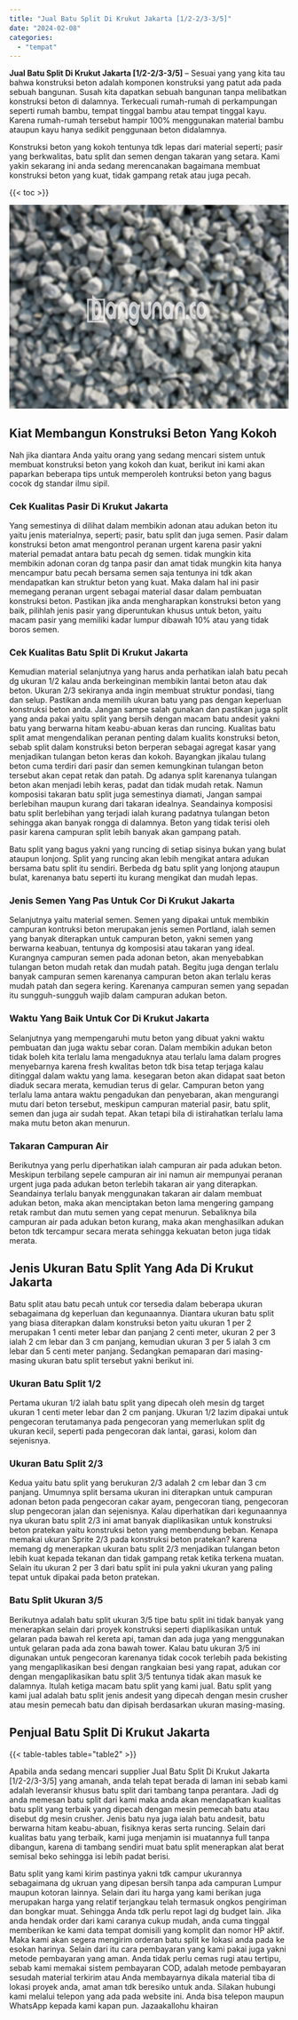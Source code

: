 ```yaml
---
title: "Jual Batu Split Di Krukut Jakarta [1/2-2/3-3/5]"
date: "2024-02-08"
categories: 
  - "tempat"
---
```


**Jual Batu Split Di Krukut Jakarta \[1/2-2/3-3/5\]** – Sesuai yang yang kita tau bahwa konstruksi beton adalah komponen konstruksi yang patut ada pada sebuah bangunan. Susah kita dapatkan sebuah bangunan tanpa melibatkan konstruksi beton di dalamnya. Terkecuali rumah-rumah di perkampungan seperti rumah bambu, tempat tinggal bambu atau tempat tinggal kayu. Karena rumah-rumah tersebut hampir 100% menggunakan material bambu ataupun kayu hanya sedikit penggunaan beton didalamnya.

Konstruksi beton yang kokoh tentunya tdk lepas dari material seperti; pasir yang berkwalitas, batu split dan semen dengan takaran yang setara. Kami yakin sekarang ini anda sedang merencanakan bagaimana membuat konstruksi beton yang kuat, tidak gampang retak atau juga pecah.

{{< toc >}}

![Jual Batu Split Di Krukut Jakarta [1/2-2/3-3/5]](/images/jual-batu-split-36.png)

## Kiat Membangun Konstruksi Beton Yang Kokoh

Nah jika diantara Anda yaitu orang yang sedang mencari sistem untuk membuat konstruksi beton yang kokoh dan kuat, berikut ini kami akan paparkan beberapa tips untuk memperoleh kontruksi beton yang bagus cocok dg standar ilmu sipil.

### Cek Kualitas Pasir Di Krukut Jakarta

Yang semestinya di dilihat dalam membikin adonan atau adukan beton itu yaitu jenis materialnya, seperti; pasir, batu split dan juga semen. Pasir dalam konstruksi beton amat mengontrol peranan urgent karena pasir yakni material pemadat antara batu pecah dg semen. tidak mungkin kita membikin adonan coran dg tanpa pasir dan amat tidak mungkin kita hanya mencampur batu pecah bersama semen saja tentunya ini tdk akan mendapatkan kan struktur beton yang kuat. Maka dalam hal ini pasir memegang peranan urgent sebagai material dasar dalam pembuatan konstruksi beton. Pastikan jika anda mengharapkan konstruksi beton yang baik, pilihlah jenis pasir yang diperuntukan khusus untuk beton, yaitu macam pasir yang memiliki kadar lumpur dibawah 10% atau yang tidak boros semen.

### Cek Kualitas Batu Split Di Krukut Jakarta

Kemudian material selanjutnya yang harus anda perhatikan ialah batu pecah dg ukuran 1/2 kalau anda berkeinginan membikin lantai beton atau dak beton. Ukuran 2/3 sekiranya anda ingin membuat struktur pondasi, tiang dan selup. Pastikan anda memilih ukuran batu yang pas dengan keperluan konstruksi beton anda. Jangan sampe salah gunakan dan pastikan juga split yang anda pakai yaitu split yang bersih dengan macam batu andesit yakni batu yang berwarna hitam keabu-abuan keras dan runcing. Kualitas batu split amat mengendalikan peranan penting dalam kualits konstruksi beton, sebab split dalam konstruksi beton berperan sebagai agregat kasar yang menjadikan tulangan beton keras dan kokoh. Bayangkan jikalau tulang beton cuma terdiri dari pasir dan semen kemungkinan tulangan beton tersebut akan cepat retak dan patah. Dg adanya split karenanya tulangan beton akan menjadi lebih keras, padat dan tidak mudah retak. Namun komposisi takaran batu split juga semestinya diamati, Jangan sampai berlebihan maupun kurang dari takaran idealnya. Seandainya komposisi batu split berlebihan yang terjadi ialah kurang padatnya tulangan beton sehingga akan banyak rongga di dalamnya. Beton yang tidak terisi oleh pasir karena campuran split lebih banyak akan gampang patah.

Batu split yang bagus yakni yang runcing di setiap sisinya bukan yang bulat ataupun lonjong. Split yang runcing akan lebih mengikat antara adukan bersama batu split itu sendiri. Berbeda dg batu split yang lonjong ataupun bulat, karenanya batu seperti itu kurang mengikat dan mudah lepas.

### Jenis Semen Yang Pas Untuk Cor Di Krukut Jakarta

Selanjutnya yaitu material semen. Semen yang dipakai untuk membikin campuran kontruksi beton merupakan jenis semen Portland, ialah semen yang banyak diterapkan untuk campuran beton, yakni semen yang berwarna keabuan, tentunya dg komposisi atau takaran yang ideal. Kurangnya campuran semen pada adonan beton, akan menyebabkan tulangan beton mudah retak dan mudah patah. Begitu juga dengan terlalu banyak campuran semen karenanya campuran beton akan terlalu keras mudah patah dan segera kering. Karenanya campuran semen yang sepadan itu sungguh-sungguh wajib dalam campuran adukan beton.

### Waktu Yang Baik Untuk Cor Di Krukut Jakarta

Selanjutnya yang mempengaruhi mutu beton yang dibuat yakni waktu pembuatan dan juga waktu sebar coran. Dalam membikin adukan beton tidak boleh kita terlalu lama mengaduknya atau terlalu lama dalam progres menyebarnya karena fresh kwalitas beton tdk bisa tetap terjaga kalau ditinggal dalam waktu yang lama. kesegaran beton akan didapat saat beton diaduk secara merata, kemudian terus di gelar. Campuran beton yang terlalu lama antara waktu pengadukan dan penyebaran, akan mengurangi mutu dari beton tersebut, meskipun campuran material pasir, batu split, semen dan juga air sudah tepat. Akan tetapi bila di istirahatkan terlalu lama maka mutu beton akan menurun.

### Takaran Campuran Air

Berikutnya yang perlu diperhatikan ialah campuran air pada adukan beton. Meskipun terbilang sepele campuran air ini namun air mempunyai peranan urgent juga pada adukan beton terlebih takaran air yang diterapkan. Seandainya terlalu banyak menggunakan takaran air dalam membuat adukan beton, maka akan menciptakan beton lama mengering gampang retak rambut dan mutu semen yang cepat menurun. Sebaliknya bila campuran air pada adukan beton kurang, maka akan menghasilkan adukan beton tdk tercampur secara merata sehingga kekuatan beton juga tidak merata.

## Jenis Ukuran Batu Split Yang Ada Di Krukut Jakarta

Batu split atau batu pecah untuk cor tersedia dalam beberapa ukuran sebagaimana dg keperluan dan kegunaannya. Diantara ukuran batu split yang biasa diterapkan dalam konstruksi beton yaitu ukuran 1 per 2 merupakan 1 centi meter lebar dan panjang 2 centi meter, ukuran 2 per 3 ialah 2 cm lebar dan 3 cm panjang, kemudian ukuran 3 per 5 ialah 3 cm lebar dan 5 centi meter panjang. Sedangkan pemaparan dari masing-masing ukuran batu split tersebut yakni berikut ini.

### Ukuran Batu Split 1/2

Pertama ukuran 1/2 ialah batu split yang dipecah oleh mesin dg target ukuran 1 centi meter lebar dan 2 cm panjang. Ukuran 1/2 lazim dipakai untuk pengecoran terutamanya pada pengecoran yang memerlukan split dg ukuran kecil, seperti pada pengecoran dak lantai, garasi, kolom dan sejenisnya.

### Ukuran Batu Split 2/3

Kedua yaitu batu split yang berukuran 2/3 adalah 2 cm lebar dan 3 cm panjang. Umumnya split bersama ukuran ini diterapkan untuk campuran adonan beton pada pengecoran cakar ayam, pengecoran tiang, pengecoran slup pengecoran jalan dan sejenisnya. Kalau diperhatikan dari kegunaannya nya ukuran batu split 2/3 ini amat banyak diaplikasikan untuk konstruksi beton pratekan yaitu konstruksi beton yang membendung beban. Kenapa memakai ukuran Sprite 2/3 pada konstruksi beton pratekan? karena memang dg menerapkan ukuran batu split 2/3 menjadikan tulangan beton lebih kuat kepada tekanan dan tidak gampang retak ketika terkena muatan. Selain itu ukuran 2 per 3 dari batu split ini pula yakni ukuran yang paling tepat untuk dipakai pada beton pratekan.

### Batu Split Ukuran 3/5

Berikutnya adalah batu split ukuran 3/5 tipe batu split ini tidak banyak yang menerapkan selain dari proyek konstruksi seperti diaplikasikan untuk gelaran pada bawah rel kereta api, taman dan ada juga yang menggunakan untuk gelaran pada ada zona bawah tower. Kalau batu ukuran 3/5 ini digunakan untuk pengecoran karenanya tidak cocok terlebih pada bekisting yang mengaplikasikan besi dengan rangkaian besi yang rapat, adukan cor dengan mengaplikasikan batu split 3/5 tentunya tidak akan masuk ke dalamnya. Itulah ketiga macam batu split yang kami jual. Batu split yang kami jual adalah batu split jenis andesit yang dipecah dengan mesin crusher atau mesin pemecah batu dan dipisah berdasarkan ukuran masing-masing.

## Penjual Batu Split Di Krukut Jakarta

{{< table-tables table="table2" >}}

Apabila anda sedang mencari supplier Jual Batu Split Di Krukut Jakarta \[1/2-2/3-3/5\] yang amanah, anda telah tepat berada di laman ini sebab kami adalah leveransir khusus batu split dari tambang tanpa perantara. Jadi dg anda memesan batu split dari kami maka anda akan mendapatkan kualitas batu split yang terbaik yang dipecah dengan mesin pemecah batu atau disebut dg mesin crusher. Jenis batu nya juga ialah batu andesit, batu berwarna hitam keabu-abuan, fisiknya keras serta runcing. Selain dari kualitas batu yang terbaik, kami juga menjamin isi muatannya full tanpa dibangun, karena di tambang sendiri muat batu split menerapkan alat berat semisal beko sehingga isi lebih padat berisi.

Batu split yang kami kirim pastinya yakni tdk campur ukurannya sebagaimana dg ukruan yang dipesan bersih tanpa ada campuran Lumpur maupun kotoran lainnya. Selain dari itu harga yang kami berikan juga merupakan harga yang relatif terjangkau telah termasuk ongkos pengiriman dan bongkar muat. Sehingga Anda tdk perlu repot lagi dg budget lain. Jika anda hendak order dari kami caranya cukup mudah, anda cuma tinggal memberikan ke kami data tempat domisili yang komplit dan nomor HP aktif. Maka kami akan segera mengirim orderan batu split ke lokasi anda pada ke esokan harinya. Selain dari itu cara pembayaran yang kami pakai juga yakni metode pembayaran yang aman. Anda tidak perlu cemas rugi atau tertipu, sebab kami memakai sistem pembayaran COD, adalah metode pembayaran sesudah material terkirim atau Anda membayarnya dikala material tiba di lokasi proyek anda, amat aman tdk beresiko untuk anda. Silakan hubungi kami melalui telepon yang ada pada website ini. Anda bisa telepon maupun WhatsApp kepada kami kapan pun. Jazaakallohu khairan
